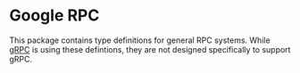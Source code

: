 # Google RPC

This package contains type definitions for general RPC systems. While
[gRPC](https://github.com/grpc) is using these defintions, they
are not designed specifically to support gRPC.
